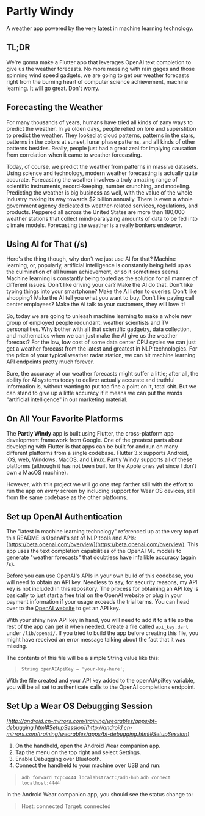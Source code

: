 # Partly Windy

A weather app powered by the very latest in machine learning technology.

## TL;DR

We're gonna make a Flutter app that leverages OpenAI text completion to give us the weather
forecasts. No more messing with rain gages and those spinning wind speed gadgets, we are going to
get our weather forecasts right from the burning heart of computer science achievement, machine
learning. It will go great. Don't worry.

## Forecasting the Weather

For many thousands of years, humans have tried all kinds of zany ways to predict the weather. In ye
olden days, people relied on lore and superstition to predict the weather. They looked at cloud
patterns, patterns in the stars, patterns in the colors at sunset, lunar phase patterns, and all
kinds of other patterns besides. Really, people just had a great zeal for implying causation from
correlation when it came to weather forecasting.

Today, of course, we predict the weather from patterns in massive datasets. Using science and
technology, modern weather forecasting is actually quite accurate. Forecasting the weather involves
a truly amazing range of scientific instruments, record-keeping, number crunching, and modeling.
Predicting the weather is big business as well, with the value of the whole industry making its way
towards $2 billion annually. There is even a whole government agency dedicated to weather-related
services, regulations, and products. Peppered all across the United States are more than 180,000
weather stations that collect mind-paralyzing amounts of data to be fed into climate models.
Forecasting the weather is a really bonkers endeavor.

## Using AI for That (/s)

Here's the thing though, why don't we just use AI for that? Machine learning, or, popularly,
artificial intelligence is constantly being held up as the culmination of all human achievement, or
so it sometimes seems. Machine learning is constantly being touted as the solution for all manner of
different issues. Don't like driving your car? Make the AI do that. Don't like typing things into
your smartphone? Make the AI listen to queries. Don't like shopping? Make the AI tell you what you
want to buy. Don't like paying call center employees? Make the AI talk to your customers, they will
love it!

So, today we are going to unleash machine learning to make a whole new group of employed people
redundant: weather scientists and TV personalities. Why bother with all that scientific gadgetry,
data collection, and mathematics when we can just make the AI give us the weather forecast? For the
low, low cost of some data center CPU cycles we can just get a weather forecast from the latest and
greatest in NLP technologies. For the price of your typical weather radar station, we can hit
machine learning API endpoints pretty much forever.

Sure, the accuracy of our weather forecasts might suffer a little; after all, the ability for AI
systems today to deliver actually accurate and truthful information is, without wanting to put too
fine a point on it, total shit. But we can stand to give up a little accuracy if it means we can put
the words "artificial intelligence" in our marketing material.

## On All Your Favorite Platforms

The **Partly Windy** app is built using Flutter, the cross-platform app development framework from
Google. One of the greatest parts about developing with Flutter is that apps can be built for and
run on many different platforms from a single codebase. Flutter 3.x supports Android, iOS, web,
Windows, MacOS, and Linux. Partly Windy supports all of these platforms (although it has not been
built for the Apple ones yet since I don't own a MacOS machine).

However, with this project we will go one step farther still with the effort to run the app on
*every* screen by including support for Wear OS devices, still from the same codebase as the
other platforms.

## Set up OpenAI Authentication

The "latest in machine learning technology" referenced up at the very top of this README is
OpenAI's set of NLP tools and APIs: [https://beta.openai.com/overview](https://beta.openai.com/overview).
This app uses the text completion capabilities of the OpenAI ML models to generate
"weather forecasts" that doubtless have infallible accuracy (again /s).

Before you can use OpenAI's APIs in your own build of this codebase, you will need to obtain an
API key. Needless to say, for security reasons, my API key is not included in this repository.
The process for obtaining an API key is basically to just start a free trial on the OpenAI
website or plug in your payment information if your usage exceeds the trial terms. You can head
over to the [OpenAI website](https://openai.com/api/) to get an API key.

With your shiny new API key in hand, you will need to add it to a file so the rest of the app can
get it when needed. Create a file called ```api_key.dart``` under ```/lib/openai/```. If you
tried to build the app before creating this file, you might have received an error message talking
about the fact that it was missing.

The contents of this file will be a simple String value like this:

> ```String openAIApiKey = 'your-key-here';```

With the file created and your API key added to the openAIApiKey variable, you will be all set to
authenticate calls to the OpenAI completions endpoint.

## Set Up a Wear OS Debugging Session

*[http://android.cn-mirrors.com/training/wearables/apps/bt-debugging.html#SetupSession](http://android.cn-mirrors.com/training/wearables/apps/bt-debugging.html#SetupSession)*

1. On the handheld, open the Android Wear companion app.
2. Tap the menu on the top right and select Settings.
3. Enable Debugging over Bluetooth.
4. Connect the handheld to your machine over USB and run:

> ```adb forward tcp:4444 localabstract:/adb-hub```
> ```adb connect localhost:4444```

In the Android Wear companion app, you should see the status change to:

> Host: connected
> Target: connected
